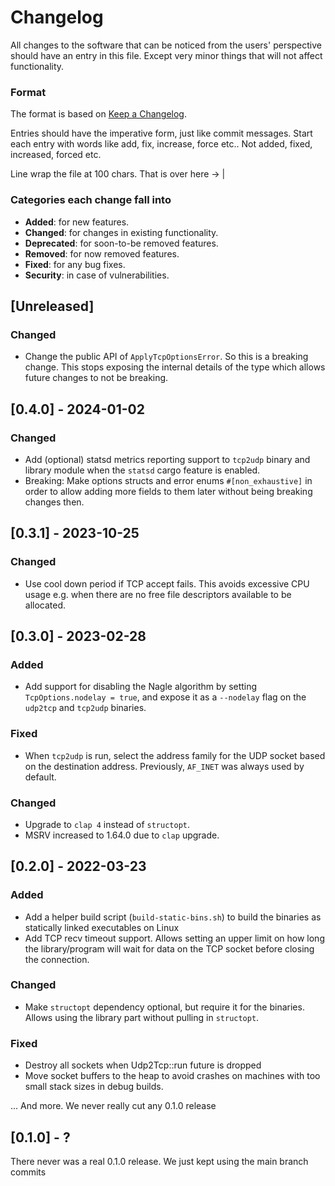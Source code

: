 # Changelog
All changes to the software that can be noticed from the users' perspective should have an entry in
this file. Except very minor things that will not affect functionality.

### Format

The format is based on [Keep a Changelog](http://keepachangelog.com/en/1.0.0/).

Entries should have the imperative form, just like commit messages. Start each entry with words like
add, fix, increase, force etc.. Not added, fixed, increased, forced etc.

Line wrap the file at 100 chars.                                              That is over here -> |

### Categories each change fall into

* **Added**: for new features.
* **Changed**: for changes in existing functionality.
* **Deprecated**: for soon-to-be removed features.
* **Removed**: for now removed features.
* **Fixed**: for any bug fixes.
* **Security**: in case of vulnerabilities.


## [Unreleased]
### Changed
- Change the public API of `ApplyTcpOptionsError`. So this is a breaking change. This stops
  exposing the internal details of the type which allows future changes to not be breaking.


## [0.4.0] - 2024-01-02
### Changed
- Add (optional) statsd metrics reporting support to `tcp2udp` binary and library module when the
  `statsd` cargo feature is enabled.
- Breaking: Make options structs and error enums `#[non_exhaustive]` in order to allow adding more
  fields to them later without being breaking changes then.


## [0.3.1] - 2023-10-25
### Changed
- Use cool down period if TCP accept fails. This avoids excessive CPU usage e.g. when there are no
  free file descriptors available to be allocated.


## [0.3.0] - 2023-02-28
### Added
- Add support for disabling the Nagle algorithm by setting `TcpOptions.nodelay = true`,
  and expose it as a `--nodelay` flag on the `udp2tcp` and `tcp2udp` binaries.

### Fixed
- When `tcp2udp` is run, select the address family for the UDP socket based on the
  destination address. Previously, `AF_INET` was always used by default.

### Changed
- Upgrade to `clap 4` instead of `structopt`.
- MSRV increased to 1.64.0 due to `clap` upgrade.


## [0.2.0] - 2022-03-23
### Added
- Add a helper build script (`build-static-bins.sh`) to build the binaries
  as statically linked executables on Linux
- Add TCP recv timeout support. Allows setting an upper limit on how long
  the library/program will wait for data on the TCP socket before closing
  the connection.

### Changed
- Make `structopt` dependency optional, but require it for the binaries.
  Allows using the library part without pulling in `structopt`.

### Fixed
- Destroy all sockets when Udp2Tcp::run future is dropped
- Move socket buffers to the heap to avoid crashes on machines with too small
  stack sizes in debug builds.

... And more. We never really cut any 0.1.0 release


## [0.1.0] - ?
There never was a real 0.1.0 release. We just kept using the main branch commits
